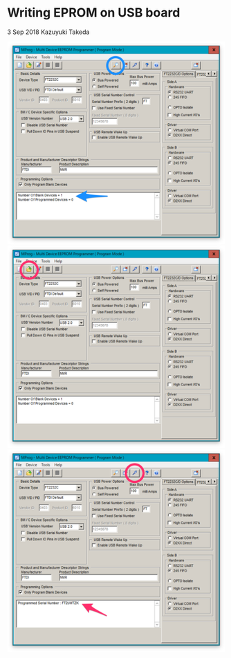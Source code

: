 # Writing EPROM on USB board  
3 Sep 2018 Kazuyuki Takeda  

![1](1_1.png)  
![2](2_1.png)  
![3](3_1.png)  


